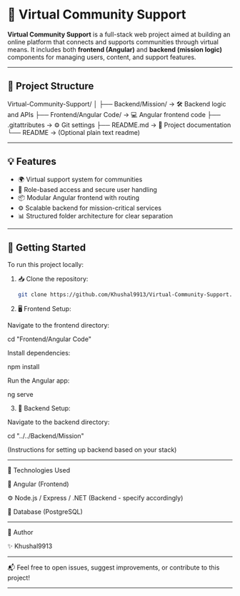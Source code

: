 # 🤝 Virtual Community Support

**Virtual Community Support** is a full-stack web project aimed at building an online platform that connects and supports communities through virtual means. It includes both **frontend (Angular)** and **backend (mission logic)** components for managing users, content, and support features.

---

## 📁 Project Structure

Virtual-Community-Support/ │ ├── Backend/Mission/         → 🛠️ Backend logic and APIs ├── Frontend/Angular Code/   → 💻 Angular frontend code ├── .gitattributes           → ⚙️ Git settings ├── README.md                → 📘 Project documentation └── README                   → (Optional plain text readme)

---

## 💡 Features

- 🌍 Virtual support system for communities  
- 🔐 Role-based access and secure user handling  
- 📦 Modular Angular frontend with routing  
- ⚙️ Scalable backend for mission-critical services  
- 📊 Structured folder architecture for clear separation

---

## 🚀 Getting Started

To run this project locally:

1. 📥 Clone the repository:
   ```bash
   git clone https://github.com/Khushal9913/Virtual-Community-Support.git

2. 🖥️ Frontend Setup:

Navigate to the frontend directory:

cd "Frontend/Angular Code"

Install dependencies:

npm install

Run the Angular app:

ng serve



3. 🔧 Backend Setup:

Navigate to the backend directory:

cd "../../Backend/Mission"

(Instructions for setting up backend based on your stack)





---

🔨 Technologies Used

🧩 Angular (Frontend)

⚙️ Node.js / Express / .NET (Backend - specify accordingly)

💾 Database (PostgreSQL)


---

👤 Author

✨ Khushal9913



---

📬 Feel free to open issues, suggest improvements, or contribute to this project!

---
